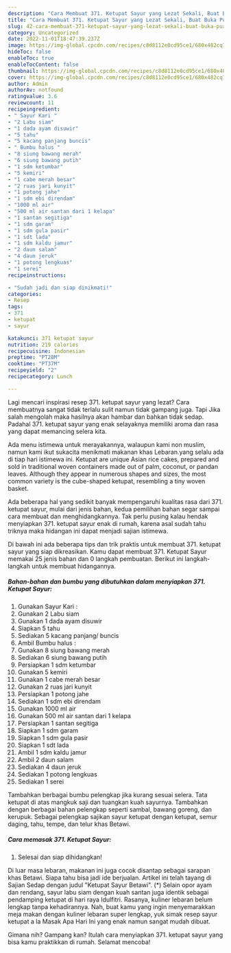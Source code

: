 ```yaml
---
description: "Cara Membuat 371. Ketupat Sayur yang Lezat Sekali, Buat Buka Puasa}"
title: "Cara Membuat 371. Ketupat Sayur yang Lezat Sekali, Buat Buka Puasa}"
slug: 42-cara-membuat-371-ketupat-sayur-yang-lezat-sekali-buat-buka-puasa
category: Uncategorized
date: 2022-11-01T18:47:39.237Z
image: https://img-global.cpcdn.com/recipes/c8d8112e0cd95ce1/680x482cq70/371-ketupat-sayur-foto-resep-utama.jpg
hideToc: false
enableToc: true
enableTocContent: false
thumbnail: https://img-global.cpcdn.com/recipes/c8d8112e0cd95ce1/680x482cq70/371-ketupat-sayur-foto-resep-utama.jpg
cover: https://img-global.cpcdn.com/recipes/c8d8112e0cd95ce1/680x482cq70/371-ketupat-sayur-foto-resep-utama.jpg
author: Admin
authorAv: notfound
ratingvalue: 3.6
reviewcount: 11
recipeingredient:
- " Sayur Kari "
- "2 Labu siam"
- "1 dada ayam disuwir"
- "5 tahu"
- "5 kacang panjang buncis"
- " Bumbu halus "
- "8 siung bawang merah"
- "6 siung bawang putih"
- "1 sdm ketumbar"
- "5 kemiri"
- "1 cabe merah besar"
- "2 ruas jari kunyit"
- "1 potong jahe"
- "1 sdm ebi direndam"
- "1000 ml air"
- "500 ml air santan dari 1 kelapa"
- "1 santan segitiga"
- "1 sdm garam"
- "1 sdm gula pasir"
- "1 sdt lada"
- "1 sdm kaldu jamur"
- "2 daun salam"
- "4 daun jeruk"
- "1 potong lengkuas"
- "1 serei"
recipeinstructions:

- "Sudah jadi dan siap dinikmati!"
categories:
- Resep
tags:
- 371
- ketupat
- sayur

katakunci: 371 ketupat sayur 
nutrition: 219 calories
recipecuisine: Indonesian
preptime: "PT28M"
cooktime: "PT37M"
recipeyield: "2"
recipecategory: Lunch

---
```



Lagi mencari inspirasi resep 371. ketupat sayur yang lezat? Cara membuatnya sangat tidak terlalu sulit namun tidak gampang juga. Tapi Jika salah mengolah maka hasilnya akan hambar dan bahkan tidak sedap. Padahal 371. ketupat sayur yang enak selayaknya memiliki aroma dan rasa yang dapat memancing selera kita.


Ada menu istimewa untuk merayakannya, walaupun kami non muslim, namun kami ikut sukacita menikmati makanan khas Lebaran.yang selalu ada di tiap hari istimewa ini. Ketupat are unique Asian rice cakes, prepared and sold in traditional woven containers made out of palm, coconut, or pandan leaves. Although they appear in numerous shapes and sizes, the most common variety is the cube-shaped ketupat, resembling a tiny woven basket.

Ada beberapa hal yang sedikit banyak mempengaruhi kualitas rasa dari 371. ketupat sayur, mulai dari jenis bahan, kedua pemilihan bahan segar sampai cara membuat dan menghidangkannya. Tak perlu pusing kalau hendak menyiapkan 371. ketupat sayur enak di rumah, karena asal sudah tahu triknya maka hidangan ini dapat menjadi sajian istimewa.


Di bawah ini ada beberapa tips dan trik praktis untuk membuat 371. ketupat sayur yang siap dikreasikan. Kamu dapat membuat 371. Ketupat Sayur memakai 25 jenis bahan dan 0 langkah pembuatan. Berikut ini langkah-langkah untuk membuat hidangannya.

<!--inarticleads1-->

##### Bahan-bahan dan bumbu yang dibutuhkan dalam menyiapkan 371. Ketupat Sayur:

1. Gunakan  Sayur Kari :
1. Gunakan 2 Labu siam
1. Gunakan 1 dada ayam disuwir
1. Siapkan 5 tahu
1. Sediakan 5 kacang panjang/ buncis
1. Ambil  Bumbu halus :
1. Gunakan 8 siung bawang merah
1. Sediakan 6 siung bawang putih
1. Persiapkan 1 sdm ketumbar
1. Gunakan 5 kemiri
1. Gunakan 1 cabe merah besar
1. Gunakan 2 ruas jari kunyit
1. Persiapkan 1 potong jahe
1. Sediakan 1 sdm ebi direndam
1. Gunakan 1000 ml air
1. Gunakan 500 ml air santan dari 1 kelapa
1. Persiapkan 1 santan segitiga
1. Siapkan 1 sdm garam
1. Siapkan 1 sdm gula pasir
1. Siapkan 1 sdt lada
1. Ambil 1 sdm kaldu jamur
1. Ambil 2 daun salam
1. Sediakan 4 daun jeruk
1. Sediakan 1 potong lengkuas
1. Sediakan 1 serei


Tambahkan berbagai bumbu pelengkap jika kurang sesuai selera. Tata ketupat di atas mangkuk saji dan tuangkan kuah sayurnya. Tambahkan dengan berbagai bahan pelengkap seperti sambal, bawang goreng, dan kerupuk. Sebagai pelengkap sajikan sayur ketupat dengan ketupat, semur daging, tahu, tempe, dan telur khas Betawi. 

<!--inarticleads2-->

##### Cara memasak 371. Ketupat Sayur:


1. Selesai dan siap dihidangkan!

Di luar masa lebaran, makanan ini juga cocok disantap sebagai sarapan khas Betawi. Siapa tahu bisa jadi ide berjualan. Artikel ini telah tayang di Sajian Sedap dengan judul &#34;Ketupat Sayur Betawi&#34;. (*) Selain opor ayam dan rendang, sayur labu siam dengan kuah santan juga identik sebagai pendamping ketupat di hari raya Idulfitri. Rasanya, kuliner lebaran belum lengkap tanpa kehadirannya. Nah, buat kamu yang ingin menyemarakkan meja makan dengan kuliner lebaran super lengkap, yuk simak resep sayur ketupat a la Masak Apa Hari Ini yang enak namun sangat mudah dibuat. 

Gimana nih? Gampang kan? Itulah cara menyiapkan 371. ketupat sayur yang bisa kamu praktikkan di rumah. Selamat mencoba!
